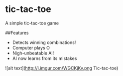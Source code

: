 # tic-tac-toe
A simple tic-tac-toe game

##Features
- Detects winning combinations!
- Computer plays O
- Nigh-unbeatable AI!
- AI now learns from its mistakes

![alt text](http://i.imgur.com/WGCKjKv.png Tic-tac-toe)
